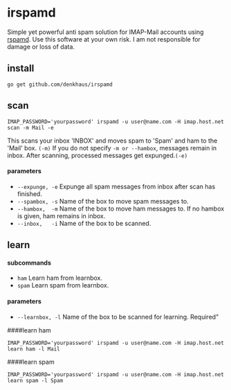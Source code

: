 # irspamd
Simple yet powerful anti spam solution for IMAP-Mail accounts using [rspamd](https://github.com/vstakhov/rspamd).
Use this software at your own risk. I am not responsible for damage or loss of data.

## install
```
go get github.com/denkhaus/irspamd
```

## scan
```
IMAP_PASSWORD='yourpassword' irspamd -u user@name.com -H imap.host.net scan -m Mail -e
```

This scans your inbox 'INBOX' and moves spam to 'Spam' and ham to the 'Mail' box. `(-m)`
If you do not specify `-m or --hambox`, messages remain in inbox. After scanning, processed messages get expunged.`(-e)`

#### parameters

* `--expunge, -e` Expunge all spam messages from inbox after scan has finished.
* `--spambox, -s` Name of the box to move spam messages to.
* `--hambox,  -m` Name of the box to move ham messages to. If no hambox is given, ham remains in inbox.
* `--inbox,   -i` Name of the box to be scanned.


## learn
#### subcommands
* `ham` Learn ham from learnbox.
* `spam` Learn spam from learnbox.

#### parameters

* `--learnbox, -l` Name of the box to be scanned for learning. Required"

####learn ham
```
IMAP_PASSWORD='yourpassword' irspamd -u user@name.com -H imap.host.net learn ham -l Mail
```
####learn spam
```
IMAP_PASSWORD='yourpassword' irspamd -u user@name.com -H imap.host.net learn spam -l Spam
```
